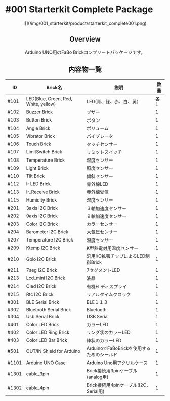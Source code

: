 # #001 Starterkit Complete Package

<center>
![](/img/001_starterkit/product/starterkit_complete001.png)
<!--COLORME-->

## Overview
Arduino UNO用のFaBo Brickコンプリートパッケージです。

## 内容物一覧

|ID|Brick名|説明|数量|
|--|--|--|--|
|#101|LED(Blue, Green, Red, White, yellow)|LED(青、緑、赤、白、黃）|各1|
|#102|Buzzer Brick|ブザー|1|
|#103|Button Brick|ボタン|1|
|#104|Angle Brick|ボリューム|1|
|#105|Vibrator Brick|バイブレータ|1|
|#106|Touch Brick|タッチセンサー|1|
|#107|LimitSwitch Brick|リミットスイッチ|1|
|#108|Temperature Brick|温度センサー|1|
|#109|Light Brick|照度センサー|1|
|#110|Tilt Brick|傾斜センサー|1|
|#112|Ir LED Brick|赤外線LED|1|
|#113|Ir_Receive Brick|赤外線受信|1|
|#115|Humidity Brick|湿度センサー|1|
|#201|3axis I2C Brick|３軸加速度センサー|1|
|#202|9axis I2C Brick|９軸加速度センサー|1|
|#203|Color I2C Brick|カラーセンサー|1|
|#204|Barometer I2C Brick|大気圧センサー|1|
|#207|Temperature I2C Brick|温度センサー|1|
|#209|Ktemp I2C Brick|K型熱電対用温度センサー|1|
|#210|Gpio I2C Brick|汎用I/O拡張チップによるLED制御Brick|1|
|#211|7seg I2C Brick|7セグメントLED|1|
|#213|Lcd_mini I2C Brick|液晶|1|
|#214|Oled I2C Brick|有機ELディスプレイ|1|
|#215|Rtc I2C Brick|リアルタイムクロック|1|
|#301|BLE Serial Brick|BLE１１３|1|
|#302|Bluetooth Serial Brick|Bluetooth|1|
|#304|Usb Serial Brick|USB Serial|1|
|#401|Color LED Brick|カラーLED|1|
|#402|Color LED Ring Brick|リング状のカラーLED |1|
|#403|Color LED Bar Brick|棒状のカラーLED|1|
|#501|OUT/IN Shield for Arduino|ArduinoでFaBoBrickを使用するためのシールド|1|
|#1101|Arduino UNO Case|Arduino Uno用アクリルケース|1|
|#1301|cable_3pin|Brick接続用3pinケーブル(analog用)|1|
|#1302|cable_4pin|Brick接続用4pinケーブル(I2C、Serial用)|1|

